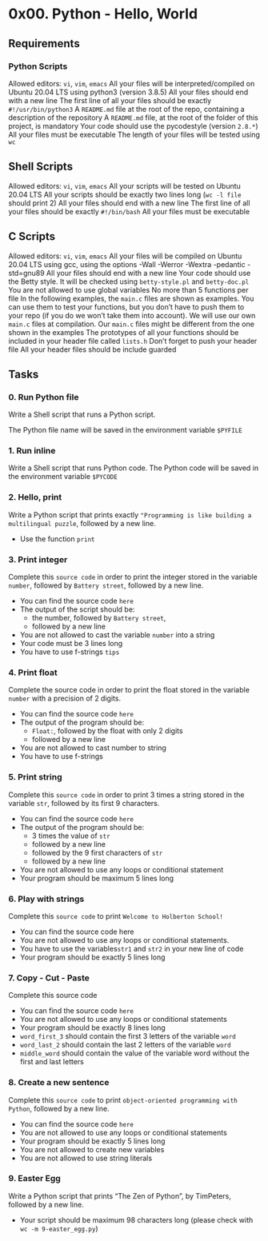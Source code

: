 # 0x00. Python - Hello, World

## Requirements

### Python Scripts

Allowed editors: `vi`, `vim`, `emacs`
All your files will be interpreted/compiled on Ubuntu 20.04 LTS using python3 (version 3.8.5)
All your files should end with a new line
The first line of all your files should be exactly `#!/usr/bin/python3`
A `README.md` file at the root of the repo, containing a description of the repository
A `README.md` file, at the root of the folder of this project, is mandatory
Your code should use the pycodestyle (version `2.8.*`)
All your files must be executable
The length of your files will be tested using `wc`

## Shell Scripts
Allowed editors: `vi`, `vim`, `emacs`
All your scripts will be tested on Ubuntu 20.04 LTS
All your scripts should be exactly two lines long (`wc -l file` should print 2)
All your files should end with a new line
The first line of all your files should be exactly `#!/bin/bash`
All your files must be executable

## C Scripts
Allowed editors: `vi`, `vim`, `emacs`
All your files will be compiled on Ubuntu 20.04 LTS using gcc, using the options -Wall -Werror -Wextra -pedantic -std=gnu89
All your files should end with a new line
Your code should use the Betty style. It will be checked using `betty-style.pl` and `betty-doc.pl`
You are not allowed to use global variables
No more than 5 functions per file
In the following examples, the `main.c` files are shown as examples. You can use them to test your functions, but you don’t have to push them to your repo (if you do we won’t take them into account). We will use our own `main.c` files at compilation. Our `main.c` files might be different from the one shown in the examples
The prototypes of all your functions should be included in your header file called `lists.h`
Don’t forget to push your header file
All your header files should be include guarded

## Tasks

### 0. Run Python file
Write a Shell script that runs a Python script.

The Python file name will be saved in the environment variable `$PYFILE`

### 1. Run inline
Write a Shell script that runs Python code.
The Python code will be saved in the environment variable `$PYCODE`

### 2. Hello, print
Write a Python script that prints exactly `"Programming is like building a multilingual puzzle`, followed by a new line.
* Use the function `print`

### 3. Print integer
Complete this `source code` in order to print the integer stored in the variable `number`, followed by `Battery street`, followed by a new line.
* You can find the source code `here`
* The output of the script should be:
	* the number, followed by `Battery street`,
	* followed by a new line
* You are not allowed to cast the variable `number` into a string
* Your code must be 3 lines long
* You have to use f-strings `tips`

### 4. Print float
Complete the source code in order to print the float stored in the variable `number` with a precision of 2 digits.
* You can find the source code `here`
* The output of the program should be:
	* `Float:`, followed by the float with only 2 digits
	* followed by a new line
* You are not allowed to cast number to string
* You have to use f-strings

### 5. Print string
Complete this `source code` in order to print 3 times a string stored in the variable `str`, followed by its first 9 characters.
* You can find the source code `here`
* The output of the program should be:
	* 3 times the value of `str`
	* followed by a new line
	* followed by the 9 first characters of `str`
	* followed by a new line
* You are not allowed to use any loops or conditional statement
* Your program should be maximum 5 lines long

### 6. Play with strings
Complete this `source code` to print `Welcome to Holberton School!`
* You can find the source code here
* You are not allowed to use any loops or conditional statements.
* You have to use the variables`str1` and `str2` in your new line of code
* Your program should be exactly 5 lines long

### 7. Copy - Cut - Paste
Complete this source code
* You can find the source code `here`
* You are not allowed to use any loops or conditional statements
* Your program should be exactly 8 lines long
* `word_first_3` should contain the first 3 letters of the variable `word`
* `word_last_2` should contain the last 2 letters of the variable `word`
* `middle_word` should contain the value of the variable word without the first and last letters

### 8. Create a new sentence
Complete this `source code` to print `object-oriented programming with Python`, followed by a new line.
* You can find the source code `here`
* You are not allowed to use any loops or conditional statements
* Your program should be exactly 5 lines long
* You are not allowed to create new variables
* You are not allowed to use string literals 

### 9. Easter Egg
Write a Python script that prints “The Zen of Python”, by TimPeters, followed by a new line.
* Your script should be maximum 98 characters long (please check with `wc -m 9-easter_egg.py`) 
